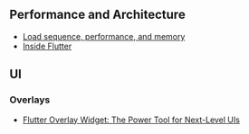 ## Performance and Architecture
- [Load sequence, performance, and memory](https://docs.flutter.dev/add-to-app/performance)
- [Inside Flutter](https://docs.flutter.dev/resources/inside-flutter)

## UI
### Overlays
- [Flutter Overlay Widget: The Power Tool for Next-Level UIs](https://www.dhiwise.com/post/flutter-overlay-widget-the-power-tool-for-next-level-uis)
